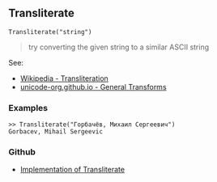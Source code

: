 ## Transliterate

```
Transliterate("string")
```

> try converting the given string to a similar ASCII string
 

See:
* [Wikipedia - Transliteration](https://en.wikipedia.org/wiki/Transliteration)
* [unicode-org.github.io - General Transforms ](https://unicode-org.github.io/icu/userguide/transforms/general/)

### Examples

```
>> Transliterate("Горбачёв, Михаил Сергеевич")
Gorbacev, Mihail Sergeevic
```

### Github

* [Implementation of Transliterate](https://github.com/axkr/symja_android_library/blob/master/symja_android_library/matheclipse-core/src/main/java/org/matheclipse/core/builtin/StringFunctions.java#L3267) 
